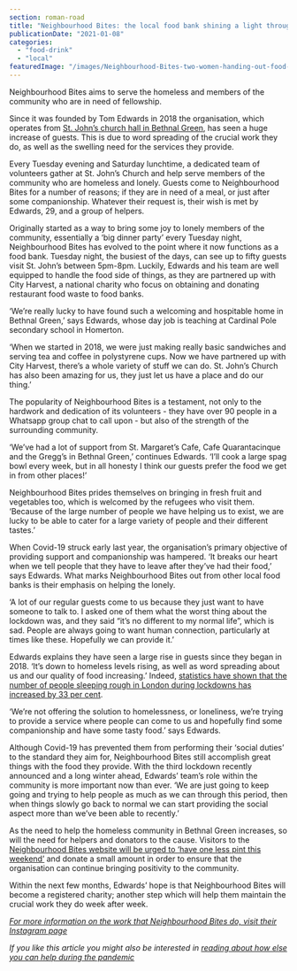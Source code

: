 ```yaml
---
section: roman-road
title: "Neighbourhood Bites: the local food bank shining a light through the darkness of lockdown"
publicationDate: "2021-01-08"
categories: 
  - "food-drink"
  - "local"
featuredImage: "/images/Neighbourhood-Bites-two-women-handing-out-food-parcels.jpg"
---
```


Neighbourhood Bites aims to serve the homeless and members of the community who are in need of fellowship.

Since it was founded by Tom Edwards in 2018 the organisation, which operates from [St. John’s church hall in Bethnal Green](https://romanroadlondon.com/support-good-causes-christmas-east-london/), has seen a huge increase of guests. This is due to word spreading of the crucial work they do, as well as the swelling need for the services they provide.

Every Tuesday evening and Saturday lunchtime, a dedicated team of volunteers gather at St. John’s Church and help serve members of the community who are homeless and lonely. Guests come to Neighbourhood Bites for a number of reasons; if they are in need of a meal, or just after some companionship. Whatever their request is, their wish is met by Edwards, 29, and a group of helpers. 

Originally started as a way to bring some joy to lonely members of the community, essentially a ‘big dinner party’ every Tuesday night, Neighbourhood Bites has evolved to the point where it now functions as a food bank. Tuesday night, the busiest of the days, can see up to fifty guests visit St. John’s between 5pm-8pm. Luckily, Edwards and his team are well equipped to handle the food side of things, as they are partnered up with City Harvest, a national charity who focus on obtaining and donating restaurant food waste to food banks. 

‘We’re really lucky to have found such a welcoming and hospitable home in Bethnal Green,’ says Edwards, whose day job is teaching at Cardinal Pole secondary school in Homerton. 

‘When we started in 2018, we were just making really basic sandwiches and serving tea and coffee in polystyrene cups. Now we have partnered up with City Harvest, there’s a whole variety of stuff we can do. St. John’s Church has also been amazing for us, they just let us have a place and do our thing.’ 

The popularity of Neighbourhood Bites is a testament, not only to the hardwork and dedication of its volunteers - they have over 90 people in a Whatsapp group chat to call upon - but also of the strength of the surrounding community. 

‘We’ve had a lot of support from St. Margaret’s Cafe, Cafe Quarantacinque and the Gregg’s in Bethnal Green,’ continues Edwards. ‘I’ll cook a large spag bowl every week, but in all honesty I think our guests prefer the food we get in from other places!’ 

Neighbourhood Bites prides themselves on bringing in fresh fruit and vegetables too, which is welcomed by the refugees who visit them. ‘Because of the large number of people we have helping us to exist, we are lucky to be able to cater for a large variety of people and their different tastes.’ 

When Covid-19 struck early last year, the organisation’s primary objective of providing support and companionship was hampered. ‘It breaks our heart when we tell people that they have to leave after they’ve had their food,’ says Edwards. What marks Neighbourhood Bites out from other local food banks is their emphasis on helping the lonely. 

‘A lot of our regular guests come to us because they just want to have someone to talk to. I asked one of them what the worst thing about the lockdown was, and they said “it’s no different to my normal life”, which is sad. People are always going to want human connection, particularly at times like these. Hopefully we can provide it.’ 

Edwards explains they have seen a large rise in guests since they began in 2018. ‘It’s down to homeless levels rising, as well as word spreading about us and our quality of food increasing.’ Indeed, [statistics have shown that the number of people sleeping rough in London during lockdowns has increased by 33 per cent](https://www.insidehousing.co.uk/news/news/number-of-people-seen-sleeping-rough-in-london-increased-by-33-during-pandemic-67476).

‘We’re not offering the solution to homelessness, or loneliness, we’re trying to provide a service where people can come to us and hopefully find some companionship and have some tasty food.’ says Edwards. 

Although Covid-19 has prevented them from performing their ‘social duties’ to the standard they aim for, Neighbourhood Bites still accomplish great things with the food they provide. With the third lockdown recently announced and a long winter ahead, Edwards’ team’s role within the community is more important now than ever. ‘We are just going to keep going and trying to help people as much as we can through this period, then when things slowly go back to normal we can start providing the social aspect more than we’ve been able to recently.’ 

As the need to help the homeless community in Bethnal Green increases, so will the need for helpers and donators to the cause. Visitors to the [Neighbourhood Bites website will be urged to ‘have one less pint this weekend’](https://www.neighbourhoodbites.org.uk/) and donate a small amount in order to ensure that the organisation can continue bringing positivity to the community. 

Within the next few months, Edwards’ hope is that Neighbourhood Bites will become a registered charity; another step which will help them maintain the crucial work they do week after week. 

_[For more information on the work that Neighbourhood Bites do, visit their Instagram page](https://www.instagram.com/tuesday_night_bites/)_

_If you like this article you might also be interested in [reading about how else you can help during the pandemic](https://romanroadlondon.com/coronavirus-how-to-help-tower-hamlets/)_
